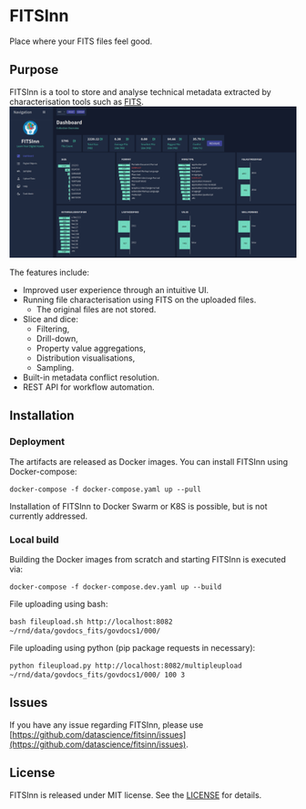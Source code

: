 # FITSInn
Place where your FITS files feel good.
## Purpose

FITSInn is a tool to store and analyse technical metadata extracted by characterisation tools such as [FITS](https://projects.iq.harvard.edu/fits/).
![img.png](docs/img.png)

The features include:
* Improved user experience through an intuitive UI.
* Running file characterisation using FITS on the uploaded files.
  * The original files are not stored.
* Slice and dice:
  * Filtering,
  * Drill-down,
  * Property value aggregations,
  * Distribution visualisations,
  * Sampling.
* Built-in metadata conflict resolution.
* REST API for workflow automation.


## Installation

### Deployment

The artifacts are released as Docker images. You can install FITSInn using Docker-compose:

```
docker-compose -f docker-compose.yaml up --pull
```

Installation of FITSInn to Docker Swarm or K8S is possible, but is not currently addressed. 


### Local build

Building the Docker images from scratch and starting FITSInn is executed via:
```
docker-compose -f docker-compose.dev.yaml up --build
```

File uploading using bash:
```
bash fileupload.sh http://localhost:8082 ~/rnd/data/govdocs_fits/govdocs1/000/
```

File uploading using python (pip package requests in necessary):
```
python fileupload.py http://localhost:8082/multipleupload ~/rnd/data/govdocs_fits/govdocs1/000/ 100 3
```

## Issues

If you have any issue regarding FITSInn, please use [https://github.com/datascience/fitsinn/issues](https://github.com/datascience/fitsinn/issues).

## License

FITSInn is released under MIT license. See the [LICENSE](LICENSE) for details.